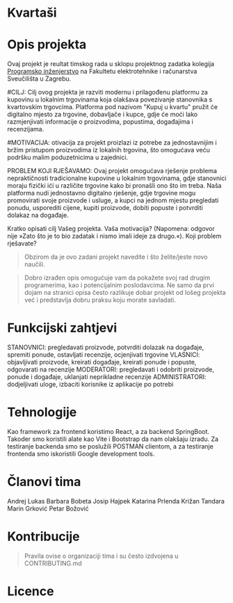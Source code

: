 # Kvartaši


# Opis projekta
Ovaj projekt je reultat timskog rada u sklopu projektnog zadatka kolegija [Programsko inženjerstvo](https://www.fer.unizg.hr/predmet/proinz) na Fakultetu elektrotehnike i računarstva Sveučilišta u Zagrebu. 

#CILJ: Cilj ovog projekta je razviti modernu i prilagođenu platformu za kupovinu u lokalnim trgovinama koja olakšava povezivanje stanovnika s kvartovskim trgovcima. Platforma pod nazivom "Kupuj u kvartu" pružit će digitalno mjesto za trgovine, dobavljače i kupce, gdje će moći lako razmjenjivati informacije o proizvodima, popustima, događajima i recenzijama. 

#MOTIVACIJA: otivacija za projekt proizlazi iz potrebe za jednostavnijim i bržim pristupom proizvodima iz lokalnih trgovina, što omogućava veću podršku malim poduzetnicima u zajednici.

PROBLEM KOJI RJEŠAVAMO: Ovaj projekt omogućava rješenje problema nepraktičnosti tradicionalne kupovine u lokalnim trgovinama, gdje stanovnici moraju fizički ići u različite trgovine kako bi pronašli ono što im treba. Naša platforma nudi jednostavno digitalno rješenje, gdje trgovine mogu promovirati svoje proizvode i usluge, a kupci na jednom mjestu pregledati ponudu, usporediti cijene, kupiti proizvode, dobiti popuste i potvrditi dolakaz na događaje.

Kratko opisati cilj Vašeg projekta. Vaša motivacija?  (Napomena: odgovor nije »Zato što je to bio zadatak i nismo imali ideje za drugo.«). Koji problem rješavate?
> Obzirom da je ovo zadani projekt navedite i što želite/jeste novo  naučili.

> Dobro izrađen opis omogućuje vam da pokažete svoj rad drugim programerima, kao i potencijalnim poslodavcima. Ne samo da prvi dojam na stranici opisa često razlikuje dobar projekt od lošeg projekta već i predstavlja dobru praksu koju morate savladati.

# Funkcijski zahtjevi
STANOVNICI: pregledavati proizvode, potvrditi dolazak na događaje, spremiti ponude, ostavljati recenzije, ocjenjivati trgovine
VLASNICI: objavljivati proizvode, kreirati događaje, kreirati ponude i popuste, odgovarati na recenzije
MODERATORI: pregledavati i odobriti proizvode, ponude i događaje, uklanjati neprikladne recenzije
ADMINISTRATORI: dodjeljivati uloge, izbaciti korisnike iz aplikacije po potrebi

# Tehnologije
Kao framework za frontend koristimo React, a za backend SpringBoot. Takoder smo koristili alate kao Vite i Bootstrap da nam olakšaju izradu. Za testiranje backenda smo se poslužili POSTMAN clientom, a za testiranje frontenda smo iskoristili Google development tools.

# Članovi tima 
Andrej Lukas
Barbara Bobeta
Josip Hajpek
Katarina Prlenda
Križan Tandara
Marin Grković
Petar Božović


# Kontribucije
>Pravila ovise o organizaciji tima i su često izdvojena u CONTRIBUTING.md

# Licence

